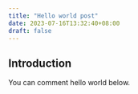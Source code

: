 ```yaml
---
title: "Hello world post"
date: 2023-07-16T13:32:40+08:00
draft: false
---
```


## Introduction

You can comment hello world below.